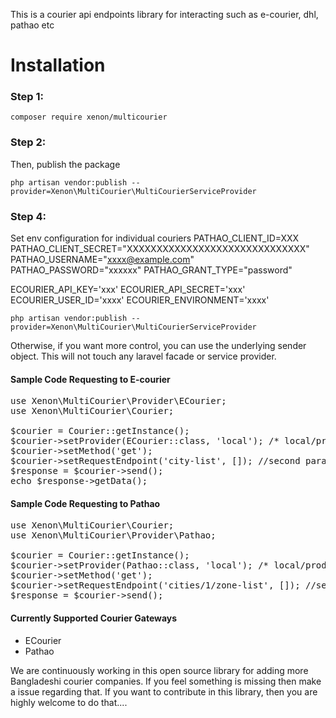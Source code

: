 This is a courier api endpoints library for interacting such as e-courier, dhl, pathao etc


# Installation

### Step 1:

```
composer require xenon/multicourier
```

### Step 2:

Then, publish the package

```
php artisan vendor:publish --provider=Xenon\MultiCourier\MultiCourierServiceProvider
```

### Step 4:

Set env configuration for individual couriers
PATHAO_CLIENT_ID=XXX
PATHAO_CLIENT_SECRET="XXXXXXXXXXXXXXXXXXXXXXXXXXXXXX"
PATHAO_USERNAME="xxxx@example.com"
PATHAO_PASSWORD="xxxxxx"
PATHAO_GRANT_TYPE="password"

ECOURIER_API_KEY='xxx'
ECOURIER_API_SECRET='xxx'
ECOURIER_USER_ID='xxxx'
ECOURIER_ENVIRONMENT='xxxx'

```
php artisan vendor:publish --provider=Xenon\MultiCourier\MultiCourierServiceProvider
```





Otherwise, if you want more control, you can use the underlying sender object. This will not touch any laravel facade or
service provider.

#### Sample Code Requesting to E-courier

<pre>
use Xenon\MultiCourier\Provider\ECourier;
use Xenon\MultiCourier\Courier;

$courier = Courier::getInstance();
$courier->setProvider(ECourier::class, 'local'); /* local/production */
$courier->setMethod('get');
$courier->setRequestEndpoint('city-list', []); //second param should be array. its optional. you should form params here
$response = $courier->send();
echo $response->getData();
</pre>


#### Sample Code Requesting to Pathao

<pre>
use Xenon\MultiCourier\Courier;
use Xenon\MultiCourier\Provider\Pathao;

$courier = Courier::getInstance();
$courier->setProvider(Pathao::class, 'local'); /* local/production */
$courier->setMethod('get');
$courier->setRequestEndpoint('cities/1/zone-list', []); //second param should be array. its optional. you should form params here
$response = $courier->send();
</pre>




#### Currently Supported Courier Gateways

* ECourier
* Pathao


We are continuously working in this open source library for adding more Bangladeshi courier companies. If you feel something
is missing then make a issue regarding that. If you want to contribute in this library, then you are highly welcome to
do that....
